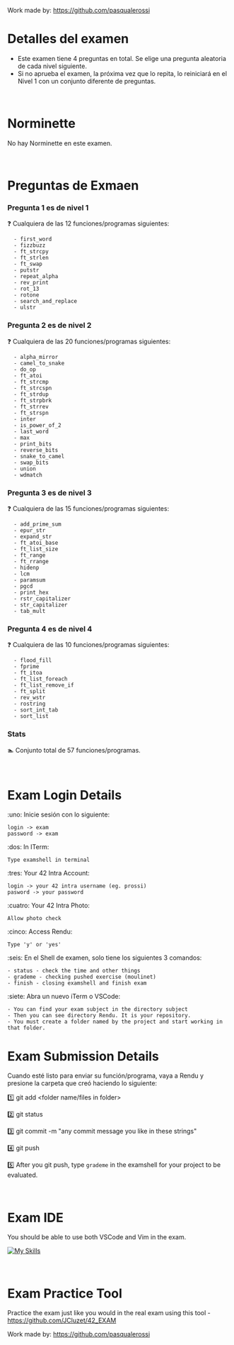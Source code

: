 Work made by: https://github.com/pasqualerossi

# Detalles del examen

- Este examen tiene 4 preguntas en total. Se elige una pregunta aleatoria de cada nivel siguiente. 
- Si no aprueba el examen, la próxima vez que lo repita, lo reiniciará en el Nivel 1 con un conjunto diferente de preguntas.

<br>

# Norminette

No hay Norminette en este examen. 

<br>

# Preguntas de Exmaen

### Pregunta 1 es de nivel 1
:question: Cualquiera de las 12 funciones/programas siguientes:
```
  - first_word
  - fizzbuzz
  - ft_strcpy
  - ft_strlen
  - ft_swap
  - putstr
  - repeat_alpha
  - rev_print
  - rot_13
  - rotone
  - search_and_replace
  - ulstr
```
### Pregunta 2 es de nivel 2
:question: Cualquiera de las 20 funciones/programas siguientes:
```
  - alpha_mirror
  - camel_to_snake
  - do_op
  - ft_atoi
  - ft_strcmp
  - ft_strcspn
  - ft_strdup
  - ft_strpbrk
  - ft_strrev
  - ft_strspn
  - inter
  - is_power_of_2
  - last_word
  - max
  - print_bits
  - reverse_bits
  - snake_to_camel
  - swap_bits
  - union
  - wdmatch 
```
### Pregunta 3 es de nivel 3
:question: Cualquiera de las 15 funciones/programas siguientes:
```
  - add_prime_sum
  - epur_str
  - expand_str
  - ft_atoi_base
  - ft_list_size
  - ft_range
  - ft_rrange
  - hidenp
  - lcm
  - paramsum
  - pgcd
  - print_hex
  - rstr_capitalizer
  - str_capitalizer
  - tab_mult 
```
### Pregunta 4 es de nivel 4
:question: Cualquiera de las 10 funciones/programas siguientes:
```
  - flood_fill
  - fprime
  - ft_itoa
  - ft_list_foreach
  - ft_list_remove_if
  - ft_split
  - rev_wstr
  - rostring
  - sort_int_tab
  - sort_list
```

### Stats
:swimmer: Conjunto total de 57 funciones/programas.

<br>

# Exam Login Details
:uno: Inicie sesión con lo siguiente:
```
login -> exam
password -> exam
```
:dos: In ITerm:
```
Type examshell in terminal
```
:tres: Your 42 Intra Account:
```
login -> your 42 intra username (eg. prossi)
pasword -> your password
```
:cuatro: Your 42 Intra Photo:
```
Allow photo check
```
:cinco: Access Rendu:
```
Type 'y' or 'yes'
```
:seis: En el Shell de examen, solo tiene los siguientes 3 comandos:
```
- status - check the time and other things
- grademe - checking pushed exercise (moulinet)
- finish - closing examshell and finish exam
```
:siete: Abra un nuevo iTerm o VSCode:
```
- You can find your exam subject in the directory subject
- Then you can see directory Rendu. It is your repository.
- You must create a folder named by the project and start working in that folder.
```
# Exam Submission Details

Cuando esté listo para enviar su función/programa, vaya a Rendu y presione la carpeta que creó haciendo lo siguiente:

:one: git add <folder name/files in folder>

:two: git status

:three: git commit -m "any commit message you like in these strings"

:four: git push

:five: After you git push, type `grademe` in the examshell for your project to be evaluated. 

<br>

# Exam IDE

You should be able to use both VSCode and Vim in the exam.

[![My Skills](https://skillicons.dev/icons?i=vscode,vim)](https://skillicons.dev)

<br>

# Exam Practice Tool

Practice the exam just like you would in the real exam using this tool - https://github.com/JCluzet/42_EXAM

Work made by: https://github.com/pasqualerossi

